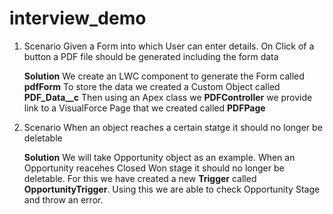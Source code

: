 # interview_demo

1. Scenario
   Given a Form into which User can enter details. On Click of a button a PDF file should be generated including the form data

   **Solution**
   We create an LWC component to generate the Form called **pdfForm**
   To store the data we created a Custom Object called **PDF_Data__c**
   Then using an Apex class we **PDFController** we provide link to a VisualForce Page that we created called **PDFPage**



2. Scenario
   When an object reaches a certain statge it should no longer be deletable

   **Solution**
   We will take Opportunity object as an example. When an Opportunity reacehes Closed Won stage it should no longer be deletable.
   For this we have created a new **Trigger** called **OpportunityTrigger**. Using this we are able to check Opportunity Stage and throw an error. 

